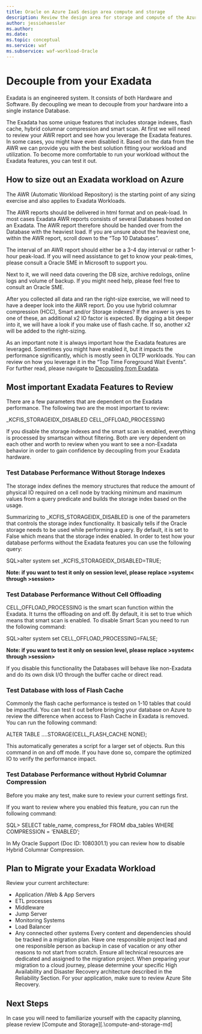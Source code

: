 ```yaml
---
title: Oracle on Azure IaaS design area compute and storage
description: Review the design area for storage and compute of the Azure Well-Architected Framework. See how to apply these principles to Oracle on Azure IaaS workloads.
author: jessiehaessler
ms.author: 
ms.date: 
ms.topic: conceptual
ms.service: waf
ms.subservice: waf-workload-Oracle
---
```


# Decouple from your Exadata

Exadata is an engineered system. It consists of both Hardware and Software. By decoupling we mean to decouple from your hardware into a single instance Database.

The Exadata has some unique features that includes storage indexes, flash cache, hybrid columnar compression and smart scan. 
At first we will need to review your AWR report and see how you leverage the Exadata features. In some cases, you might have even disabled it. 
Based on the data from the AWR we can provide you with the best solution fitting your workload and utilization. 
To become more comfortable to run your workload without the Exadata features, you can test it out. 

## How to size out an Exadata workload on Azure

The AWR (Automatic Workload Repository) is the starting point of any sizing exercise and also applies to Exadata Workloads. 

The AWR reports should be delivered in html format and on peak-load. In most cases Exadata AWR reports consists of several Databases hosted on an Exadata. The AWR report therefore should be handed over from the Database with the heaviest load. If you are unsure about the heaviest one, within the AWR report, scroll down to the “Top 10 Databases”. 

The interval of an AWR report should either be a 3-4 day interval or rather 1-hour peak-load. If you will need assistance to get to know your peak-times, please consult a Oracle SME in Microsoft to support you.

Next to it, we will need data covering the DB size, archive redologs, online logs and volume of backup. If you might need help, please feel free to consult an Oracle SME. 

After you collected all data and ran the right-size exercise, we will need to have a deeper look into the AWR report. Do you use hybrid columnar compression (HCC), Smart and/or Storage indexes? If the answer is yes to one of these, an additional x2 IO factor is expected. By digging a bit deeper into it, we will have a look if you make use of flash cache. If so, another x2 will be added to the right-sizing. 

As an important note it is always important how the Exadata features are leveraged. Sometimes you might have enabled it, but it impacts the performance significantly, which is mostly seen in OLTP workloads. 
You can review on how you leverage it in the “Top Time Foreground Wait Events”. For further read, please navigate to [Decoupling from Exadata](https://learn.microsoft.com/en-us/azure/azure-netapp-files/performance-oracle-multiple-volumes#decoupling-from-exadata).

## Most important Exadata Features to Review

There are a few parameters that are dependent on the Exadata performance. The following two are the most important to review:

_KCFIS_STORAGEIDX_DISABLED
CELL_OFFLOAD_PROCESSING

If you disable the storage indexes and the smart scan is enabled, everything is processed by smartscan without filtering. 
Both are very dependent on each other and worth to review when you want to see a non-Exadata behavior in order to gain confidence by decoupling from your Exadata hardware. 

### Test Database Performance Without Storage Indexes

The storage index defines the memory structures that reduce the amount of physical IO required on a cell node by tracking minimum and maximum values from a query predicate and builds the storage index based on the usage.

Summarizing to _KCFIS_STORAGEIDX_DISABLED is one of the parameters that controls the storage index functionality. It basically tells if the Oracle storage needs to be used while performing a query. 
By default, it is set to False which means that the storage index enabled. 
In order to test how your database performs without the Exadata features you can use the following query:

SQL>alter system set _KCFIS_STORAGEIDX_DISABLED=TRUE;

**Note: if you want to test it only on session level, please replace >system< through >session>**

### Test Database Performance Without Cell Offloading

CELL_OFFLOAD_PROCESSING is the smart scan function within the Exadata. It turns the offloading on and off. By default, it is set to true which means that smart scan is enabled. 
To disable Smart Scan you need to run the following command: 

SQL>alter system set CELL_OFFLOAD_PROCESSING=FALSE;

**Note: if you want to test it only on session level, please replace >system< through >session>**

If you disable this functionality the Databases will behave like non-Exadata and do its own disk I/O through the buffer cache or direct read.

### Test Database with loss of Flash Cache

Commonly the flash cache performance is tested on 1-10 tables that could be impactful.  You can test it out before bringing your database on Azure to review the difference when access to Flash Cache in Exadata is removed.
You can run the following command: 

ALTER TABLE ….STORAGE(CELL_FLASH_CACHE NONE);

This automatically generates a script for a larger set of objects. Run this command in on and off mode. If you have done so, compare the optimized IO to verify the performance impact.

### Test Database Performance without Hybrid Columnar Compression

Before you make any test, make sure to review your current settings first. 

If you want to review where you enabled this feature, you can run the following command: 

SQL> SELECT table_name, compress_for 
FROM  dba_tables 
WHERE COMPRESSION = ‘ENABLED’;

In My Oracle Support (Doc ID: 1080301.1) you can review how to disable Hybrid Columnar Compression. 

## Plan to Migrate your Exadata Workload

Review your current architecture:
-	Application /Web & App Servers
-	ETL processes
-	Middleware
-	Jump Server 
-	Monitoring Systems
-	Load Balancer
-	Any connected other systems
Every content and dependencies should be tracked in a migration plan. Have one responsible project lead and one responsible person as backup in case of vacation or any other reasons to not start from scratch. Ensure all technical resources are dedicated and assigned to the migration project.
When preparing your migration to a cloud journey, please determine your specific High Availability and Disaster Recovery architecture described in the Reliability Section.
For your application, make sure to review Azure Site Recovery.

## Next Steps

In case you will need to familiarize yourself with the capacity planning, please review [Compute and Storage][.\compute-and-storage-md]


